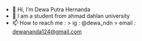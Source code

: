 - 👋 Hi, I’m Dewa Putra Hernanda
- 👀 I am a student from ahmad dahlan university
- 📫 How to reach me : 
                       > ig : @dewa_ndn
                       > email : dewananda124@gmail.com
